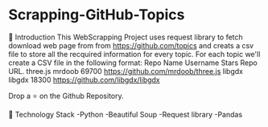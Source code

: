 # Scrapping-GitHub-Topics


📌 Introduction
This WebScrapping Project uses request library to fetch download web page from from https://github.com/topics and creats a csv file to store all the recquired information for every topic. For each topic we'll create a CSV file in the following format:
Repo Name           Username        Stars          Repo URL.
three.js            mrdoob          69700          https://github.com/mrdoob/three.js
libgdx              libgdx          18300          https://github.com/libgdx/libgdx

Drop a ⭐ on the Github Repository.


🏁 Technology Stack
-Python 
-Beautiful Soup
-Request library 
-Pandas 
